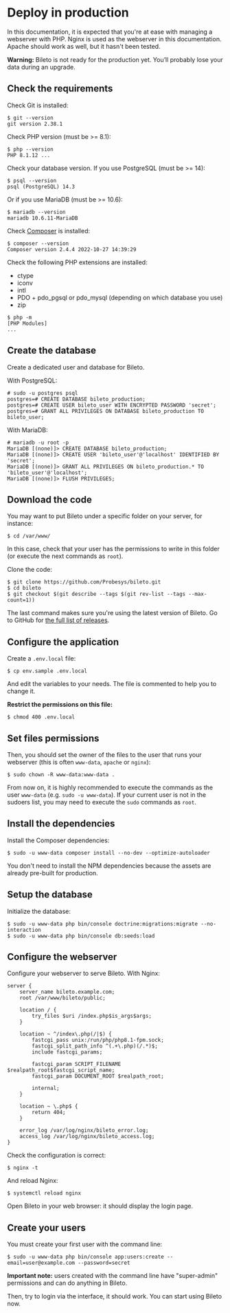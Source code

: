 # Deploy in production

In this documentation, it is expected that you're at ease with managing a webserver with PHP.
Nginx is used as the webserver in this documentation.
Apache should work as well, but it hasn't been tested.

**Warning:** Bileto is not ready for the production yet.
You’ll probably lose your data during an upgrade.

## Check the requirements

Check Git is installed:

```console
$ git --version
git version 2.38.1
```

Check PHP version (must be >= 8.1):

```console
$ php --version
PHP 8.1.12 ...
```

Check your database version.
If you use PostgreSQL (must be >= 14):

```console
$ psql --version
psql (PostgreSQL) 14.3
```

Or if you use MariaDB (must be >= 10.6):

```console
$ mariadb --version
mariadb 10.6.11-MariaDB
```

Check [Composer](https://getcomposer.org/) is installed:

```console
$ composer --version
Composer version 2.4.4 2022-10-27 14:39:29
```

Check the following PHP extensions are installed:

- ctype
- iconv
- intl
- PDO + pdo\_pgsql or pdo\_mysql (depending on which database you use)
- zip

```console
$ php -m
[PHP Modules]
...
```

## Create the database

Create a dedicated user and database for Bileto.

With PostgreSQL:

```command
# sudo -u postgres psql
postgres=# CREATE DATABASE bileto_production;
postgres=# CREATE USER bileto_user WITH ENCRYPTED PASSWORD 'secret';
postgres=# GRANT ALL PRIVILEGES ON DATABASE bileto_production TO bileto_user;
```

With MariaDB:

```console
# mariadb -u root -p
MariaDB [(none)]> CREATE DATABASE bileto_production;
MariaDB [(none)]> CREATE USER 'bileto_user'@'localhost' IDENTIFIED BY 'secret';
MariaDB [(none)]> GRANT ALL PRIVILEGES ON bileto_production.* TO 'bileto_user'@'localhost';
MariaDB [(none)]> FLUSH PRIVILEGES;
```

## Download the code

You may want to put Bileto under a specific folder on your server, for instance:

```console
$ cd /var/www/
```

In this case, check that your user has the permissions to write in this folder (or execute the next commands as `root`).

Clone the code:

```console
$ git clone https://github.com/Probesys/bileto.git
$ cd bileto
$ git checkout $(git describe --tags $(git rev-list --tags --max-count=1))
```

The last command makes sure you're using the latest version of Bileto.
Go to GitHub for [the full list of releases](https://github.com/Probesys/bileto/releases).

## Configure the application

Create a `.env.local` file:

```console
$ cp env.sample .env.local
```

And edit the variables to your needs.
The file is commented to help you to change it.

**Restrict the permissions on this file:**

```console
$ chmod 400 .env.local
```

## Set files permissions

Then, you should set the owner of the files to the user that runs your webserver (this is often `www-data`, `apache` or `nginx`):

```console
$ sudo chown -R www-data:www-data .
```

From now on, it is highly recommended to execute the commands as the user `www-data` (e.g. `sudo -u www-data`).
If your current user is not in the sudoers list, you may need to execute the `sudo` commands as `root`.

## Install the dependencies

Install the Composer dependencies:

```console
$ sudo -u www-data composer install --no-dev --optimize-autoloader
```

You don't need to install the NPM dependencies because the assets are already pre-built for production.

## Setup the database

Initialize the database:

```console
$ sudo -u www-data php bin/console doctrine:migrations:migrate --no-interaction
$ sudo -u www-data php bin/console db:seeds:load
```

## Configure the webserver

Configure your webserver to serve Bileto.
With Nginx:

```nginx
server {
    server_name bileto.example.com;
    root /var/www/bileto/public;

    location / {
        try_files $uri /index.php$is_args$args;
    }

    location ~ ^/index\.php(/|$) {
        fastcgi_pass unix:/run/php/php8.1-fpm.sock;
        fastcgi_split_path_info ^(.+\.php)(/.*)$;
        include fastcgi_params;

        fastcgi_param SCRIPT_FILENAME $realpath_root$fastcgi_script_name;
        fastcgi_param DOCUMENT_ROOT $realpath_root;

        internal;
    }

    location ~ \.php$ {
        return 404;
    }

    error_log /var/log/nginx/bileto_error.log;
    access_log /var/log/nginx/bileto_access.log;
}
```

Check the configuration is correct:

```console
$ nginx -t
```

And reload Nginx:

```console
$ systemctl reload nginx
```

Open Bileto in your web browser: it should display the login page.

## Create your users

You must create your first user with the command line:

```console
$ sudo -u www-data php bin/console app:users:create --email=user@example.com --password=secret
```

**Important note:** users created with the command line have "super-admin" permissions and can do anything in Bileto.

Then, try to login via the interface, it should work.
You can start using Bileto now.
